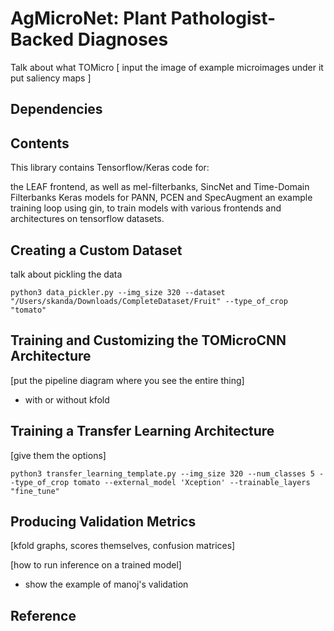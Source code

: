 # AgMicroNet: Plant Pathologist-Backed Diagnoses
Talk about what TOMicro
[
input the image of example microimages
under it put saliency maps
]

## Dependencies
## Contents

This library contains Tensorflow/Keras code for:

the LEAF frontend, as well as mel-filterbanks, SincNet and Time-Domain Filterbanks
Keras models for PANN, PCEN and SpecAugment
an example training loop using gin, to train models with various frontends and architectures on tensorflow datasets.

## Creating a Custom Dataset
talk about pickling the data
```
python3 data_pickler.py --img_size 320 --dataset "/Users/skanda/Downloads/CompleteDataset/Fruit" --type_of_crop "tomato"
```

## Training and Customizing the TOMicroCNN Architecture
[put the pipeline diagram where you see the entire thing]
- with or without kfold

## Training a Transfer Learning Architecture
[give them the options]
```
python3 transfer_learning_template.py --img_size 320 --num_classes 5 --type_of_crop tomato --external_model 'Xception' --trainable_layers "fine_tune"
```

## Producing Validation Metrics
[kfold graphs, scores themselves, confusion matrices]

[how to run inference on a trained model]
- show the example of manoj's validation

## Reference


